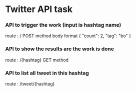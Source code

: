# Twitter API task 


###  API to trigger the work (input is hashtag name)
route : /
 POST method 
 body format 
  { 
        "count": 2,
        "tag": "bo"
    }
    
###  API to show the results are the work is done 
route : /{hashtag}
GET method

###  API to list all tweet in this hashtag 
route : /tweet/{hashtag}
